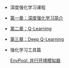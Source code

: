 
- 深度强化学习课程
- [第一章：深度强化学习简介](deep-rl-class/chapter1.md)
- [第二章：Q-Learning ](deep-rl-class/chapter2.md)
- [第三章：Deep Q-Learning ](deep-rl-class/chapter3.md)



- 强化学习工具篇

  [EnvPool: 并行环境模拟器](deep-rl-class/envpool.md)
